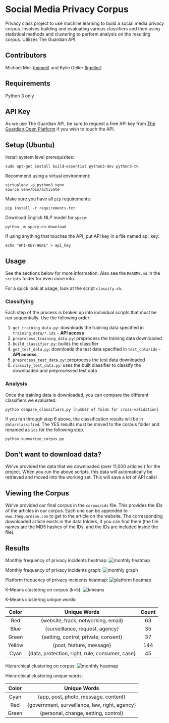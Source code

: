 # Social Media Privacy Corpus
Privacy class project to use machine learning to build a social media privacy corpus. Involves building and evaluating various classifiers and then using statistical methods and clustering to perform analysis on the resulting corpus. Utilizes The Guardian API.

## Contributors
Michael Meli ([mjmeli](https://github.com/mjmeli)) and Kylie Geller ([kgeller](https://github.com/kgeller))

## Requirements
Python 3 only

## API Key
As we use The Guardian API, be sure to request a free API key from [The Guardian Open Platform](http://open-platform.theguardian.com/) if you wish to touch the API. 

## Setup (Ubuntu)
Install system level prerequisites:

    sudo apt-get install build-essential python3-dev python3-tk

Recommend using a virtual environment:

    virtualenv -p python3 venv
    source venv/bin/activate

Make sure you have all `pip` requirements:

    pip install -r requirements.txt

Download English NLP model for `spacy`:

    python -m spacy.en.download

If using anything that touches the API, put API key in a file named api_key:

    echo "API-KEY-HERE" > api_key

## Usage
See the sections below for more information. Also see the `README.md` in the `scripts` folder for even more info.

For a quick look at usage, look at the script `classify.sh`.

### Classifying
Each step of the process is broken up into individual scripts that must be run sequentially. Use the following order:

1. `get_training_data.py`: downloads the training data specified in `training_data/*.ids` - **API access**
2. `preprocess_training_data.py`: preprocess the training data downloaded
3. `build_classifier.py`: builds the classifier
4. `get_test_data.py`: downloads the test data specified in `test_data/ids` - **API access**
5. `preprocess_test_data.py`: preprocess the test data downloaded
6. `classify_test_data.py`: uses the built classifier to classify the downloaded and preprocessed test data

### Analysis
Once the training data is downloaded, you can compare the different classifiers we evaluated:

    python compare_classifiers.py [number of folds for cross-validation]

If you ran through step 6 above, the classification results will be in `data/classified`. The YES results must be moved to the corpus folder and renamed as `ids` for the following step.

    python summarize_corpus.py

## Don't want to download data?
We've provided the data that we downloaded (over 11,000 articles!) for the project. When you run the above scripts, this data will automatically be retrieved and moved into the working set. This will save a lot of API calls!

## Viewing the Corpus
We've provided our final corpus in the `corpus/ids` file. This provides the IDs of the articles in our corpus. Each one can be appended to `www.theguardian.com` to get to the article on the website. The corresponding downloaded article exists in the data folders, if you can find them (the file names are the MD5 hashes of the IDs, and the IDs are included inside the file).

## Results
Monthly frequency of privacy incidents heatmap:
![monthly heatmap](http://i.imgur.com/RLKAoH6.png)

Monthly frequency of privacy incidents graph:
![monthly graph](http://i.imgur.com/vtyNl4i.png)

Platform frequency of privacy incidents heatmap:
![platform heatmap](http://i.imgur.com/2EavYmd.png)

K-Means clustering on corpus (k=5):
![kmeans](http://i.imgur.com/oohHUdQ.png)

K-Means clustering unique words:

| Color       | Unique Words  | Count      |
|:-----------:|:-------------:|:----------:|
| Red | {website, track, networking, email} | 63 |
| Blue | {surveillance, request, agency} | 35 |
| Green | {setting, control, private, consent} | 37 |
| Yellow | {post, feature, message} | 144 |
| Cyan | {data, protection, right, rule, consumer, case} | 45 |

Hierarchical clustering on corpus:
![monthly heatmap](http://i.imgur.com/TioVgXE.png)

Hierarchical clustering unique words:

| Color       | Unique Words  |
|:-----------:|:-------------:|
| Cyan | {app, post, photo, message, content} |
| Red | {government, surveillance, law, right, agency} |
| Green | {personal, change, setting, control} |
